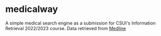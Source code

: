 # medicalway

A simple medical search engine as a submission for CSUI's Information Retrieval 2022/2023 course. Data retrieved from [Medline](https://www.medline.com/)
